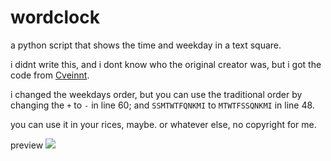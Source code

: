 # wordclock
a python script that shows the time and weekday in a text square.

i didnt write this, and i dont know who the original creator was, but i got the code from [Cveinnt](https://github.com/Cveinnt/ "Cveinnt").

i changed the weekdays order, but you can use the traditional order by changing the `+` to `-` in line 60; and `SSMTWTFQNKMI` to `MTWTFSSQNKMI` in line 48.

you can use it in your rices, maybe. or whatever else, no copyright for me.

preview
![](https://imgur.com/a/kyKq89B)
